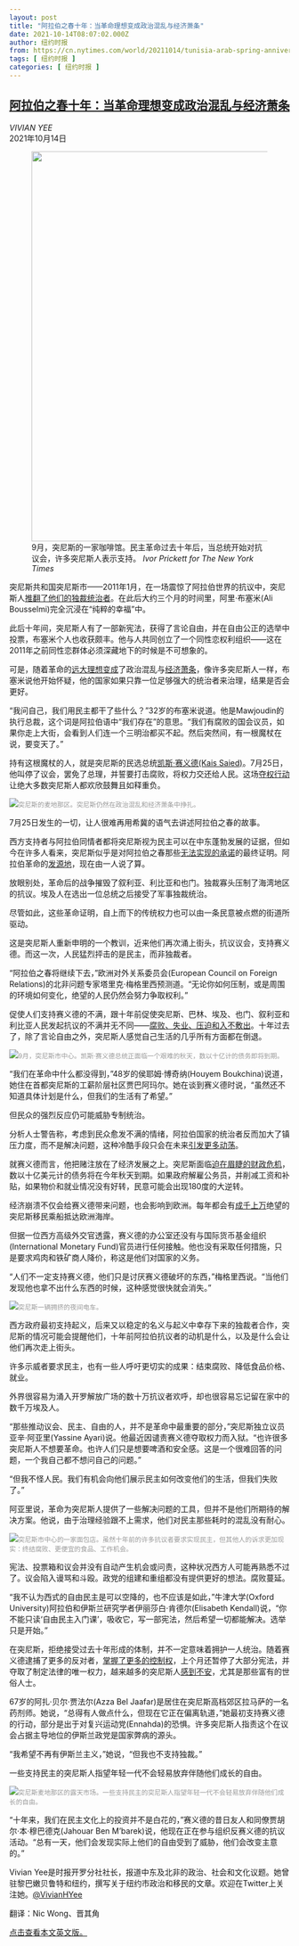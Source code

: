 ```yaml
---
layout: post
title: "阿拉伯之春十年：当革命理想变成政治混乱与经济萧条"
date: 2021-10-14T08:07:02.000Z
author: 纽约时报
from: https://cn.nytimes.com/world/20211014/tunisia-arab-spring-anniversary/
tags: [ 纽约时报 ]
categories: [ 纽约时报 ]
---
```

<!--1634198822000-->
[阿拉伯之春十年：当革命理想变成政治混乱与经济萧条](https://cn.nytimes.com/world/20211014/tunisia-arab-spring-anniversary/)
------

<div>
<address>VIVIAN YEE</address><time pudate="2021-10-14 03:58:36" datetime="2021-10-14 03:58:36">2021年10月14日</time><figure><img src="https://images.weserv.nl/?url=static01.nyt.com/images/2021/10/10/world/10Arab-Spring-01/10Arab-Spring-01-master1050-v2.jpg" width="1050" height="700"><figcaption>9月，突尼斯的一家咖啡馆。民主革命过去十年后，当总统开始对抗议会，许多突尼斯人表示支持。 <cite>Ivor Prickett for The New York Times</cite></figcaption></figure><section><p>突尼斯共和国突尼斯市——2011年1月，在一场震惊了阿拉伯世界的抗议中，突尼斯人<a href="https://www.nytimes.com/2011/01/15/world/africa/15tunis.html">推翻了他们的独裁统治者</a>。在此后大约三个月的时间里，阿里·布塞米(Ali Bousselmi)完全沉浸在“纯粹的幸福”中。</p><p>此后十年间，突尼斯人有了一部新宪法，获得了言论自由，并在自由公正的选举中投票，布塞米个人也收获颇丰。他与人共同创立了一个同性恋权利组织——这在2011年之前同性恋群体必须深藏地下的时候是不可想象的。</p><p>可是，随着革命的<a href="https://www.nytimes.com/2021/01/19/world/middleeast/tunisia-protests-arab-spring-anniversary.html?action=click&module=RelatedLinks&pgtype=Article">远大理想变成</a>了政治混乱与<a href="https://www.nytimes.com/2021/08/05/world/africa/tunisia-democracy-president-support.html">经济萧条</a>，像许多突尼斯人一样，布塞米说他开始怀疑，他的国家如果只靠一位足够强大的统治者来治理，结果是否会更好。</p><p>“我问自己，我们用民主都干了些什么？”32岁的布塞米说道。他是Mawjoudin的执行总裁，这个词是阿拉伯语中“我们存在”的意思。“我们有腐败的国会议员，如果你走上大街，会看到人们连一个三明治都买不起。然后突然间，有一根魔杖在说，要变天了。”</p><p>持有这根魔杖的人，就是突尼斯的民选总统<a href="https://www.nytimes.com/2021/08/26/world/middleeast/tunisia-president-kais-saied.html">凯斯·赛义德(Kais Saied)</a>。7月25日，他叫停了议会，罢免了总理，并誓要打击腐败，将权力交还给人民。这场<a href="https://www.nytimes.com/2021/07/26/world/middleeast/tunisia-government-dismissed-protests.html?action=click&module=RelatedLinks&pgtype=Article">夺权行动</a>让绝大多数突尼斯人都欢欣鼓舞且如释重负。</p><p><img src="https://images.weserv.nl/?url=static01.nyt.com/images/2021/10/10/world/10Arab-Spring-02/merlin_195882075_fd413b1e-e0cb-4043-bc49-6f9122baa355-master1050.jpg"><small style="color: #999;">突尼斯的麦地那区。突尼斯仍然在政治混乱和经济萧条中挣扎。</small></p><p>7月25日发生的一切，让人很难再用希冀的语气去讲述阿拉伯之春的故事。</p><p>西方支持者与阿拉伯同情者都将突尼斯视为民主可以在中东蓬勃发展的证据，但如今在许多人看来，突尼斯似乎是对阿拉伯之春那些<a href="https://www.nytimes.com/2021/02/14/world/middleeast/arab-spring-mideast-autocrats.html">无法实现的承诺</a>的最终证明。阿拉伯革命的<a href="https://www.nytimes.com/2011/01/22/world/africa/22sidi.html">发源地</a>，现在由一人说了算。</p><p>放眼别处，革命后的战争摧毁了叙利亚、利比亚和也门。独裁寡头压制了海湾地区的抗议。埃及人在选出一位总统之后接受了军事独裁统治。</p><p>尽管如此，这些革命证明，自上而下的传统权力也可以由一条民意被点燃的街道所驱动。</p><p>这是突尼斯人重新申明的一个教训，近来他们再次涌上街头，抗议议会，支持赛义德。而这一次，人民猛烈抨击的是民主，而非独裁者。</p><p>“阿拉伯之春将继续下去，”欧洲对外关系委员会(European Council on Foreign Relations)的北非问题专家塔里克·梅格里西预测道。“无论你如何压制，或是周围的环境如何变化，绝望的人民仍然会努力争取权利。”</p><p>促使人们支持赛义德的不满，跟十年前促使突尼斯、巴林、埃及、也门、叙利亚和利比亚人民发起抗议的不满并无不同——<a rel="noopener noreferrer" target="_blank" href="https://carnegie-mec.org/2020/02/19/tunisia-s-geography-of-anger-regional-inequalities-and-rise-of-populism-pub-81086">腐败、失业、压迫和入不敷出</a>。十年过去了，除了言论自由之外，突尼斯人感觉自己生活的几乎所有方面都在倒退。</p><p><img src="https://images.weserv.nl/?url=static01.nyt.com/images/2021/10/10/world/10Arab-Spring-03/merlin_195881997_a20cfda1-6f63-45f8-9192-a52b0db84aa2-master1050.jpg"><small style="color: #999;">9月，突尼斯市中心。凯斯·赛义德总统正面临一个艰难的秋天，数以十亿计的债务即将到期。</small></p><p>“我们在革命中什么都没得到，”48岁的侯耶姆·博奇纳(Houyem Boukchina)说道，她住在首都突尼斯的工薪阶层社区贾巴阿玛尔。她在谈到赛义德时说，“虽然还不知道具体计划是什么，但我们的生活有了希望。”</p><p>但民众的强烈反应仍可能威胁专制统治。</p><p>分析人士警告称，考虑到民众愈发不满的情绪，阿拉伯国家的统治者反而加大了镇压力度，而不是解决问题，这种冷酷手段只会在未来<a rel="noopener noreferrer" target="_blank" href="https://www.foreignaffairs.com/articles/middle-east/2020-12-08/arab-uprisings-never-ended">引发更多动荡</a>。</p><p>就赛义德而言，他把赌注放在了经济发展之上。突尼斯面临<a rel="noopener noreferrer" target="_blank" href="https://www.reuters.com/world/africa/tunisias-political-crisis-threatens-deepen-economic-troubles-2021-09-27/">迫在眉睫的财政危机</a>，数以十亿美元计的债务将在今年秋天到期。如果政府解雇公务员，并削减工资和补贴，如果物价和就业情况没有好转，民意可能会出现180度的大逆转。</p><p>经济崩溃不仅会给赛义德带来问题，也会影响到欧洲。每年都会有<a rel="noopener noreferrer" target="_blank" href="https://www.reuters.com/article/us-tunisia-europe-migrants/number-of-tunisian-migrants-landing-in-italy-rose-fivefold-in-2020-idUSKBN29H202">成千上万</a>绝望的突尼斯移民乘船抵达欧洲海岸。</p><p>但据一位西方高级外交官透露，赛义德的办公室还没有与国际货币基金组织(International Monetary Fund)官员进行任何接触。他也没有采取任何措施，只是要求鸡肉和铁矿商人降价，称这是他们对国家的义务。</p><p>“人们不一定支持赛义德，他们只是讨厌赛义德破坏的东西，”梅格里西说。“当他们发现他也拿不出什么东西的时候，这种感觉很快就会消失。”</p><p><img src="https://images.weserv.nl/?url=static01.nyt.com/images/2021/10/10/world/10Arab-Spring-04/merlin_195882027_f5c9e961-1ed2-42ce-9a5a-6df6b21767c9-master1050.jpg"><small style="color: #999;">突尼斯一辆拥挤的夜间电车。</small></p><p>西方政府最初支持起义，后来又以稳定的名义与起义中幸存下来的独裁者合作，突尼斯的情况可能会提醒他们，十年前阿拉伯抗议者的动机是什么，以及是什么会让他们再次走上街头。</p><p>许多示威者要求民主，也有一些人呼吁更切实的成果：结束腐败、降低食品价格、就业。</p><p>外界很容易为涌入开罗解放广场的数十万抗议者欢呼，却也很容易忘记留在家中的数千万埃及人。</p><p>“那些推动议会、民主、自由的人，并不是革命中最重要的部分，”突尼斯独立议员亚辛·阿亚里(Yassine Ayari)说。他最近因谴责赛义德夺取权力而入狱。“也许很多突尼斯人不想要革命。也许人们只是想要啤酒和安全感。这是一个很难回答的问题，一个我自己都不想问自己的问题。”</p><p>“但我不怪人民。我们有机会向他们展示民主如何改变他们的生活，但我们失败了。”</p><p>阿亚里说，革命为突尼斯人提供了一些解决问题的工具，但并不是他们所期待的解决方案。他说，由于治理经验跟不上需求，他们对民主那些耗时的混乱没有耐心。</p><p><img src="https://images.weserv.nl/?url=static01.nyt.com/images/2021/10/10/world/10Arab-Spring-05/merlin_195882036_b3d36823-92fe-4218-b635-958de91a93dd-master1050.jpg"><small style="color: #999;">突尼斯市中心的一家面包店。虽然十年前的许多抗议者要求实现民主，但其他人的诉求更加现实：终结腐败、更便宜的食品、工作机会。</small></p><p>宪法、投票箱和议会并没有自动产生机会或问责，这种状况西方人可能再熟悉不过了。议会陷入谩骂和斗殴。政党的组建和重组都没有提供更好的想法。腐败蔓延。</p><p>“我不认为西式的自由民主是可以空降的，也不应该是如此，”牛津大学(Oxford University)阿拉伯和伊斯兰研究学者伊丽莎白·肯德尔(Elisabeth Kendall)说，“你不能只读‘自由民主入门课’，吸收它，写一部宪法，然后希望一切都能解决。选举只是开始。”</p><p>在突尼斯，拒绝接受过去十年形成的体制，并不一定意味着拥护一人统治。随着赛义德逮捕了更多的反对者，<a href="https://www.nytimes.com/2021/09/29/world/africa/tunisia-president-prime-minister.html">掌握了更多的控制权</a>，上个月还暂停了大部分宪法，并夺取了制定法律的唯一权力，越来越多的突尼斯人<a href="https://www.nytimes.com/2021/09/27/world/middleeast/tunisia-president-dictator.html">感到不安</a>，尤其是那些富有的世俗人士。</p><p>67岁的阿扎·贝尔·贾法尔(Azza Bel Jaafar)是居住在突尼斯高档郊区拉马萨的一名药剂师。她说，“总得有人做点什么，但现在它正在偏离轨道，”她最初支持赛义德的行动，部分是出于对复兴运动党(Ennahda)的恐惧。许多突尼斯人指责这个在议会占据主导地位的伊斯兰政党是国家弊病的源头。</p><p>“我希望不再有伊斯兰主义，”她说，“但我也不支持独裁。”</p><p>一些支持民主的突尼斯人指望年轻一代不会轻易放弃伴随他们成长的自由。</p><p><img src="https://images.weserv.nl/?url=static01.nyt.com/images/2021/10/10/world/10Arab-Spring-06/merlin_195882078_5d089d3a-f1cc-4df4-8ff9-ddea68757470-master1050.jpg"><small style="color: #999;">突尼斯麦地那区的露天市场。一些支持民主的突尼斯人指望年轻一代不会轻易放弃伴随他们成长的自由。</small></p><p>“十年来，我们在民主文化上的投资并不是白花的，”赛义德的昔日友人和同僚贾胡尔·本·穆巴德克(Jahouar Ben M’barek)说，他现在正在参与组织反赛义德的抗议活动。“总有一天，他们会发现实际上他们的自由受到了威胁，他们会改变主意的。”</p></section><footer><p>Vivian Yee是时报开罗分社社长，报道中东及北非的政治、社会和文化议题。她曾驻黎巴嫩贝鲁特和纽约，撰写关于纽约市政治和移民的文章。欢迎在Twitter上关注她。<a rel="nofollow" target="_blank" href="https://twitter.com/VivianHYee">@VivianHYee</a></p><p>翻译：Nic Wong、晋其角</p><p><a rel="nofollow" target="_blank" href="https://www.nytimes.com/2021/10/10/world/middleeast/tunisia-arab-spring-anniversary.html">点击查看本文英文版。</a></p></footer>
</div>
